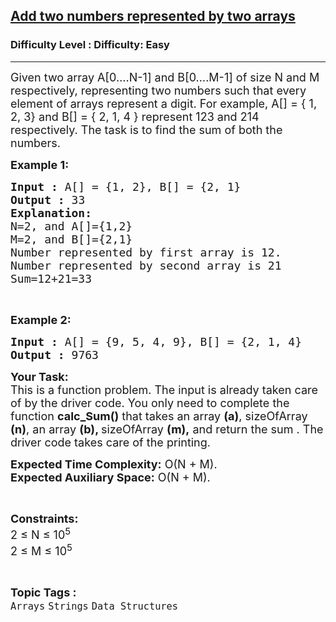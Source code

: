 <h2><a href="https://www.geeksforgeeks.org/problems/add-two-numbers-represented-by-two-arrays2408/1?page=5&category=Strings&difficulty=Easy,Medium&status=unsolved&sortBy=submissions">Add two numbers represented by two arrays</a></h2><h3>Difficulty Level : Difficulty: Easy</h3><hr><div class="problems_problem_content__Xm_eO"><p><span style="font-size:18px">Given two array A[0….N-1] and B[0….M-1] of size N and M respectively, representing two numbers such that every element of arrays represent a digit. For example, A[] = { 1, 2, 3} and B[] = { 2, 1, 4 } represent 123 and 214 respectively. The task is to find the sum of both the numbers.</span></p>

<p><span style="font-size:18px"><strong>Example 1:</strong></span></p>

<pre><span style="font-size:18px"><strong>Input :</strong> A[] = {1, 2}, B[] = {2, 1}
<strong>Output :</strong> 33
<strong>Explanation:</strong>
N=2, and A[]={1,2}
M=2, and B[]={2,1}
Number represented by first array is 12.
Number represented by second array is 21
Sum=12+21=33</span></pre>

<p>&nbsp;</p>

<p><span style="font-size:18px"><strong>Example 2:</strong></span></p>

<pre><span style="font-size:18px"><strong>Input :</strong> A[] = {9, 5, 4, 9}, B[] = {2, 1, 4} <strong>
Output :</strong> 9763 
</span></pre>

<p><span style="font-size:18px"><strong>Your Task:</strong><br>
This is a function problem. The input is already taken care of by the driver code. You only need to complete the function <strong>calc_Sum()</strong> that takes an array <strong>(a)</strong>, sizeOfArray <strong>(n)</strong>, an array <strong>(b), </strong>sizeOfArray <strong>(m),</strong>&nbsp;and return the sum&nbsp;. The driver code takes care of the printing.</span></p>

<p><span style="font-size:18px"><strong>Expected Time Complexity:</strong>&nbsp;O(N + M).<br>
<strong>Expected Auxiliary Space:</strong>&nbsp;O(N + M).</span></p>

<p>&nbsp;</p>

<p><span style="font-size:18px"><strong>Constraints:</strong><br>
2 ≤ N ≤ 10<sup>5</sup><br>
2 ≤ M ≤ 10<sup>5</sup></span></p>
</div><br><p><span style=font-size:18px><strong>Topic Tags : </strong><br><code>Arrays</code>&nbsp;<code>Strings</code>&nbsp;<code>Data Structures</code>&nbsp;